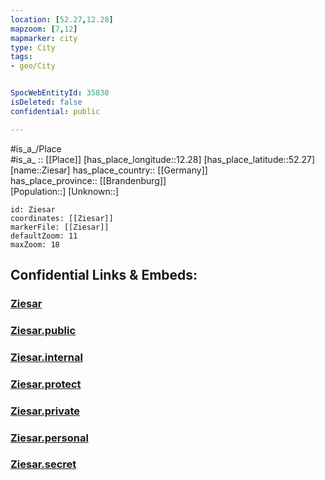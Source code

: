 ```yaml
---
location: [52.27,12.28] 
mapzoom: [7,12] 
mapmarker: city 
type: City
tags:
- geo/City


SpocWebEntityId: 35830
isDeleted: false
confidential: public

---
```

#is_a_/Place  
#is_a_ :: [[Place]] 
[has_place_longitude::12.28] 
[has_place_latitude::52.27] 
[name::Ziesar] 
has_place_country:: [[Germany]]  
has_place_province:: [[Brandenburg]]  
[Population::] 
[Unknown::] 


```leaflet
id: Ziesar
coordinates: [[Ziesar]] 
markerFile: [[Ziesar]] 
defaultZoom: 11 
maxZoom: 18
```


## Confidential Links & Embeds: 

### [Ziesar](/_Standards/Earth/Continent/Europe/Europe~Central/Germany/Germany~East/Brandenburg/counties~Brandenburg/Potsdam-Mittelmark/cities~Potsdam-Mittelmark/Ziesar.md) 

### [Ziesar.public](/_public/Earth/Continent/Europe/Europe~Central/Germany/Germany~East/Brandenburg/counties~Brandenburg/Potsdam-Mittelmark/cities~Potsdam-Mittelmark/Ziesar.public.md) 

### [Ziesar.internal](/_internal/Earth/Continent/Europe/Europe~Central/Germany/Germany~East/Brandenburg/counties~Brandenburg/Potsdam-Mittelmark/cities~Potsdam-Mittelmark/Ziesar.internal.md) 

### [Ziesar.protect](/_protect/Earth/Continent/Europe/Europe~Central/Germany/Germany~East/Brandenburg/counties~Brandenburg/Potsdam-Mittelmark/cities~Potsdam-Mittelmark/Ziesar.protect.md) 

### [Ziesar.private](/_private/Earth/Continent/Europe/Europe~Central/Germany/Germany~East/Brandenburg/counties~Brandenburg/Potsdam-Mittelmark/cities~Potsdam-Mittelmark/Ziesar.private.md) 

### [Ziesar.personal](/_personal/Earth/Continent/Europe/Europe~Central/Germany/Germany~East/Brandenburg/counties~Brandenburg/Potsdam-Mittelmark/cities~Potsdam-Mittelmark/Ziesar.personal.md) 

### [Ziesar.secret](/_secret/Earth/Continent/Europe/Europe~Central/Germany/Germany~East/Brandenburg/counties~Brandenburg/Potsdam-Mittelmark/cities~Potsdam-Mittelmark/Ziesar.secret.md)


